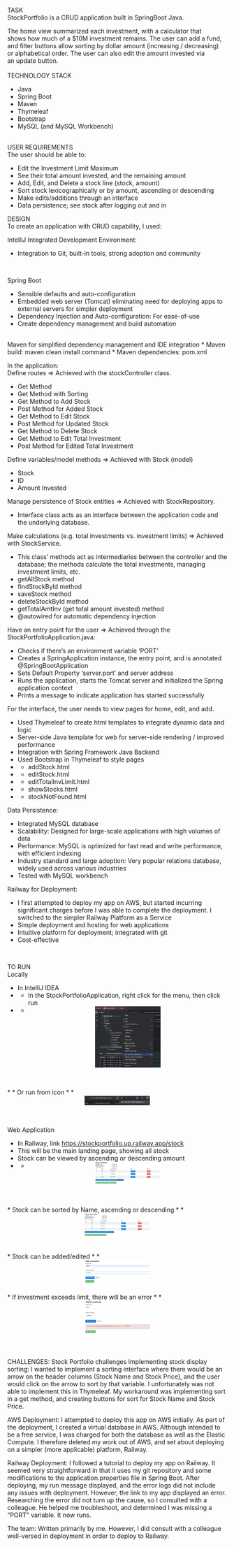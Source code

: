 TASK</br>
StockPortfolio is a CRUD application built in SpringBoot Java.

The home view summarized each investment, with a calculator that </br>
shows how much of a $10M investment remains. The user can add a fund,</br>
and filter buttons allow sorting by dollar amount (increasing / decreasing)</br>
or alphabetical order. The user can also edit the amount invested via </br>
an update button.</br>
</br>
TECHNOLOGY STACK</br>
* Java</br>
* Spring Boot</br>
* Maven</br>
* Thymeleaf</br>
* Bootstrap</br>
* MySQL (and MySQL Workbench)</br>
  </br>

USER REQUIREMENTS</br>
The user should be able to:
* Edit the Investment Limit Maximum
* See their total amount invested, and the remaining amount
* Add, Edit, and Delete a stock line (stock, amount)
* Sort stock lexicographically or by amount, ascending or descending
* Make edits/additions through an interface
* Data persistence; see stock after logging out and in

DESIGN</br>
To create an application with CRUD capability, I used:

IntelliJ Integrated Development Environment: </br>
* Integration to Git, built-in tools, strong adoption and community
</br>

Spring Boot
* Sensible defaults and auto-configuration
* Embedded web server (Tomcat) eliminating need for deploying apps to external servers for simpler deployment
* Dependency Injection and Auto-configuration: For ease-of-use
* Create dependency management and build automation
</br>
Maven for simplified dependency management and IDE integration
* Maven build: maven clean install command
* Maven dependencies: pom.xml

In the application:</br>
Define routes => Achieved with the stockController class.
* Get Method
* Get Method with Sorting
* Get Method to Add Stock
* Post Method for Added Stock
* Get Method to Edit Stock
* Post Method for Updated Stock
* Get Method to Delete Stock
* Get Method to Edit Total Investment
* Post Method for Edited Total Investment</br>

Define variables/model methods => Achieved with Stock (model)
* Stock
* ID
* Amount Invested</br>
  
Manage persistence of Stock entities => Achieved with StockRepository. 
* Interface class acts as an interface between the application code and the underlying database.</br>

Make calculations (e.g. total investments vs. investment limits) => Achieved with StockService. 

* This class’ methods act as intermediaries between the controller and the database; the methods calculate the total investments, managing investment limits, etc.
* getAllStock method
* findStockById method
* saveStock method
* deleteStockById method
* getTotalAmtInv (get total amount invested) method
* @autowired for automatic dependency injection
  
Have an entry point for the user => Achieved through the StockPortfolioApplication.java:
* Checks if there’s an environment variable ‘PORT’
* Creates a SpringApplication instance, the entry point, and is annotated @SpringBootApplication
* Sets Default Property ‘server.port’ and server address
* Runs the application, starts the Tomcat server and initialized the Spring application context
* Prints a message to indicate application has started successfully

For the interface, the user needs to view pages for home, edit, and add. 
* Used Thymeleaf to create html templates to integrate dynamic data and logic
* Server-side Java template for web for server-side rendering / improved performance
* Integration with Spring Framework Java Backend
* Used Bootstrap in Thymeleaf to style pages
* * addStock.html
* * editStock.html
* * editTotalInvLimit.html
* * showStocks.html
* * stockNotFound.html
  
Data Persistence:
* Integrated MySQL database
* Scalability: Designed for large-scale applications with high volumes of data
* Performance: MySQL is optimized for fast read and write performance, with efficient indexing
* Industry standard and large adoption: Very popular relations database, widely used across various industries
* Tested with MySQL workbench
  
Railway for Deployment:
* I first attempted to deploy my app on AWS, but started incurring significant charges before I was able to complete the deployment. I switched to the simpler Railway Platform as a Service
* Simple deployment and hosting for web applications
* Intuitive platform for deployment; integrated with git
* Cost-effective

</br>


TO RUN</br>
Locally
* In IntelliJ IDEA
* * In the StockPortfolioApplication, right click for the menu, then click run </br>
* * <img
    src="./ScreenCaps/LocalRunFromFile.png"
    alt="Run from file menu"
    title="Run from file menu"
    style="display: block; margin: 0 auto; max-width: 150px">
</br>
</br>
* * Or run from icon
* * <img
    src="./ScreenCaps/LocalRunFromIcon.png"
    alt="Run from file menu"
    title="Run from file menu"
    style="display: block; margin: 0 auto; max-width: 150px">
</br>
</br>

Web Application
* In Railway, link https://stockportfolio.up.railway.app/stock </br>
* This will be the main landing page, showing all stock
* Stock can be viewed by ascending or descending amount
* * <img
    src="./ScreenCaps/ListSortByAmt.png"
    alt="Run from file menu"
    title="Run from file menu"
    style="display: block; margin: 0 auto; max-width: 150px">
</br>
</br>
* Stock can be sorted by Name, ascending or descending
* * <img
    src="./ScreenCaps/ListSortByName.png"
    alt="Run from file menu"
    title="Run from file menu"
    style="display: block; margin: 0 auto; max-width: 150px">
</br>
</br>
* Stock can be added/edited
* * <img
    src="./ScreenCaps/AddInv.png"
    alt="Run from file menu"
    title="Run from file menu"
    style="display: block; margin: 0 auto; max-width: 150px">
    </br>
* If investment exceeds limit, there will be an error
* * <img
    src="./ScreenCaps/AddStockExceedLimitError.png"
    alt="Run from file menu"
    title="Run from file menu"
    style="display: block; margin: 0 auto; max-width: 150px">
</br>
</br>

CHALLENGES:
Stock Portfolio challenges
Implementing stock display sorting:
I wanted to implement a sorting interface where there would be an arrow on the header columns (Stock Name and Stock Price), and the user would click on the  arrow to sort by that variable. I unfortunately was not able to implement this in Thymeleaf. My workaround was implementing sort in a get method, and creating buttons for sort for Stock Name and Stock Price.


AWS Deployment:
I attempted to deploy this app on AWS initially. As part of the deployment, I created a virtual database in AWS. Although intended to be a free service, I was charged for both the database as well as the Elastic Compute. I therefore deleted my work out of AWS, and set about deploying on a simpler (more applicable) platform, Railway.


Railway Deployment:
I followed a tutorial to deploy my app on Railway. It seemed very straightforward in that it uses my git repository and some modifications to the application.properties file in Spring Boot. After deploying, my run message displayed, and the error logs did not include any issues with deployment. However, the link to my app displayed an error. Researching the error did not turn up the cause, so I consulted with a colleague. He helped me troubleshoot, and determined I was missing a “PORT” variable. It now runs.


The team:
Written primarily by me. However, I did consult with a colleague well-versed in deployment in order to deploy to Railway.



